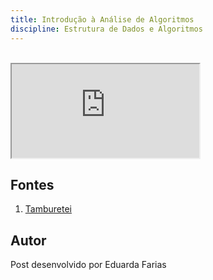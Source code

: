 ```yaml
---
title: Introdução à Análise de Algoritmos
discipline: Estrutura de Dados e Algoritmos
---
```


<br>

<iframe src="https://drive.google.com/file/d/1vCNT5a0qbk9exannYk5HmH0te4gD03N1/preview" allow="autoplay" ></iframe>

## Fontes 

1. <a href= "https://github.com/OpenDevUFCG/Tamburetei" target="_blank"> Tamburetei </a>

## Autor 

Post desenvolvido por Eduarda Farias 